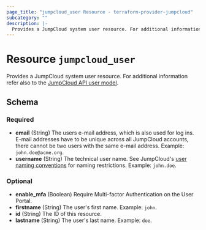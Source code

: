```yaml
---
page_title: "jumpcloud_user Resource - terraform-provider-jumpcloud"
subcategory: ""
description: |-
  Provides a JumpCloud system user resource. For additional information refer also to the JumpCloud API user model https://docs.jumpcloud.com/1.0/models/systemuserpost.
---
```


# Resource `jumpcloud_user`

Provides a JumpCloud system user resource. For additional information refer also to the [JumpCloud API user model](https://docs.jumpcloud.com/1.0/models/systemuserpost).



## Schema

### Required

- **email** (String) The users e-mail address, which is also used for log ins. E-mail addresses have to be unique across all JumpCloud accounts, there cannot be two users with the same e-mail address. Example: `john.doe@acme.org`.
- **username** (String) The technical user name. See JumpCloud's [user naming conventions](https://support.jumpcloud.com/support/s/article/naming-convention-for-users1) for naming restrictions. Example: `john.doe`.

### Optional

- **enable_mfa** (Boolean) Require Multi-factor Authentication on the User Portal.
- **firstname** (String) The user's first name. Example: `john`.
- **id** (String) The ID of this resource.
- **lastname** (String) The user's last name. Example: `doe`.


